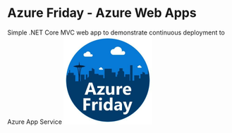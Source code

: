 # Azure Friday - Azure Web Apps
Simple .NET Core MVC web app to demonstrate continuous deployment to Azure App Service
<img src="/wwwroot/Content/images/AzFriday.jpg" width="200" />
